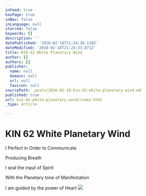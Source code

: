 ```yaml
---
inFeed: true
hasPage: true
inNav: false
inLanguage: null
starred: false
keywords: []
description: ''
datePublished: '2016-02-18T21:24:38.110Z'
dateModified: '2016-02-18T21:24:33.871Z'
title: KIN 62 White Planetary Wind
author: []
authors: []
publisher:
  name: null
  domain: null
  url: null
  favicon: null
sourcePath: _posts/2016-02-18-kin-62-white-planetary-wind.md
published: true
url: kin-62-white-planetary-wind/index.html
_type: Article

---
```

# KIN 62 White Planetary Wind

I Perfect in Order to Communicate

Producing Breath

I seal the input of Spirit

With the Planetary tone of Manifestation

I am guided by the power of Heart
![](https://the-grid-user-content.s3-us-west-2.amazonaws.com/68efe024-e203-42e3-9219-5acbc6739618.png)